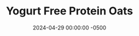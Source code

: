 ---
layout: post
title:  "Yogurt Free Protein Oats"
date:   2024-04-29 00:00:00 -0500
categories:
- Recipes
- Breakfast
permalink: /recipes/no-yogurt-oatmeal
image: /assets/Food/Breakfast/No Yo/cover.jpg
ing: oatsnoyogurt-ing
facts: oatsnoyogurt-facts
section1: 
start2: 
section2: 
start3: 
section3: 
start4: 
section4: 
start5: 
section5: 
Prep: 5
Rest: 
Cook: 2
Source1: 
Source2: 
whisk: https://s.samsungfood.com/lx6TE
tags: 
- oatmeal
- oats
- protein
- casein
- whey
- yogurt
- chia
- gluten free
- chocolate
- peanut butter
- nut
- almond
- cocoa
- banana
- mashed banana
- pumpkin
- peanut butter
- pb2
- nuts
- fruit
- strawberries
- strawberry
- blueberries
- blueberry
- overnight oats
Description: Most of my protein overnight oats recipes use plain nonfat Greek yogurt. But if you can't digest it, or you don't have any on hand, you can use this as a base instead. I've basically just doubled the protein powder and added a little sweetener to compensate. Oats are such a blank slate - replace the banana with pumpkin, add some cocoa powder, swirl in some peanut butter or PB2, top with fruit; the possibilities are endless, create your perfect bowl!  For a protein powder free recipe, check out my <a href="no-protein-powder-oatmeal">Overnight Oats with no Protein Powder</a>
Instructions: 
- Mash the banana in a bowl, and mix with the rest of the ingredients. Either refrigerate overnight to enjoy cold, or microwave on high for 2 minutes (stirring halfway) to enjoy warm
---